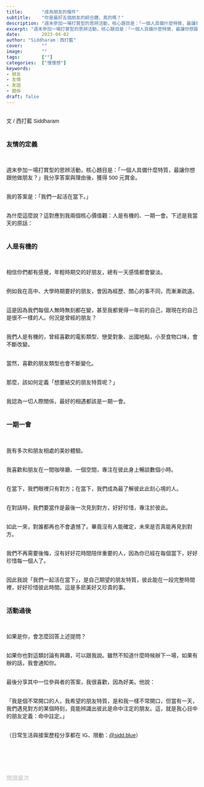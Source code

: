 ```yaml
---
title:       "成為朋友的條件"
subtitle:    "你是最好五個朋友的綜合體，真的嗎？"
description: "週末參加一場打賞型的思辨活動，核心題目是：「一個人具備什麼特質，最讓你想跟他做朋友？」我分享答案與理由後，獲得 500 元賞金..."
excerpt: "週末參加一場打賞型的思辨活動，核心題目是：「一個人具備什麼特質，最讓你想跟他做朋友？」我分享答案與理由後，獲得 500 元賞金..."
date:        2023-04-02
author: "Siddharam｜西打藍"
cover:       ""
image:       ""
tags:        [""]
categories:  ["慢慢想"]
keywords:
- 朋友
- 友情
- 友誼
- 關係
draft: false
---
```


<article style="font-family: 'Noto Sans TC', '微軟正黑體', sans-serif; font-weight: 300;">

<br>文 / 西打藍 Siddharam<br><br>

<h3 class="article-h1-color">友情的定義</h3><br>

週末參加一場打賞型的思辨活動，核心題目是：「一個人具備什麼特質，最讓你想跟他做朋友？」我分享答案與理由後，獲得 500 元賞金。<br><br>

我的答案是：「我們一起活在當下。」<br><br>

為什麼這麼說？這對應到我兩個核心價值觀：人是有機的、一期一會。下述是我當天的原話：<br><br>

<h3 class="article-h1-color">人是有機的</h3><br>

相信你們都有感覺，年輕時期交的好朋友，總有一天感情都會變淡。<br><br>

例如我在高中、大學時期要好的朋友，會因為經歷、關心的事不同，而漸漸疏遠。<br><br>

這是因為我們每個人無時無刻都在變，甚至我都覺得一年前的自己，跟現在的自己是很不一樣的人。何況是曾經的朋友？<br><br>

我們人是有機的，曾經喜歡的電影類型、戀愛對象、出國地點，小至食物口味，會不斷改變。<br><br>

當然，喜歡的朋友類型也會不斷變化。<br><br>

那麼，該如何定義「想要結交的朋友特質呢？」<br><br>

我認為一切人際關係，最好的相遇都該是一期一會。<br><br>


<h3 class="article-h1-color">一期一會</h3><br>

我有多次和朋友相處的美妙體驗。<br><br>

我喜歡和朋友在一間咖啡廳、一個空間，專注在彼此身上暢談數個小時。<br><br>

在當下，我們眼裡只有對方；在當下，我們成為最了解彼此此刻心境的人。<br><br>

在對話時，我們要當作是最後一次見到對方，好好珍惜，專注於彼此。<br><br>

如此一來，對誰都再也不會遺憾了。畢竟沒有人能確定，未來是否真能再見到對方。<br><br>

我們不再需要後悔，沒有好好花時間陪伴重要的人，因為你已經在每個當下，好好珍惜每一個人了。<br><br>

因此我說「我們一起活在當下」，是自己期望的朋友特質，彼此能在一段完整時間裡，好好珍惜彼此時間。這是多麽美好又珍貴的事。<br><br>


<h3 class="article-h1-color">活動過後</h3><br>

如果是你，會怎麼回答上述提問？<br><br>

如果你也對這類討論有興趣，可以跟我說。雖然不知道什麼時候辦下一場，如果有辦的話，我會通知你。<br><br>

最後分享其中一位參與者的答案，我很喜歡，因為好美。他說：<br><br>

「我是個不常開口的人，我希望的朋友特質，是和我一樣不常開口，但當有一天，我們遇見對方的某個時刻，竟能辨識出彼此是命中注定的朋友。這，就是我心目中的朋友定義：命中註定。」<br><br>



（日常生活與接案歷程分享都在 IG、限動：<a href="https://www.instagram.com/sidd.blue/" target="_blank">@sidd.blue</a>）<br><br>

<!-- <h3 class="article-h1-color"></h3><br> -->

<br><br><br>

</article>

<div style="color: #bfbfbf; font-size: 15px;" id="busuanzi_container_page_pv">
  閱讀量<span id="busuanzi_value_page_pv"></span>次
</div>

<script src="../../js/post.js"></script>
